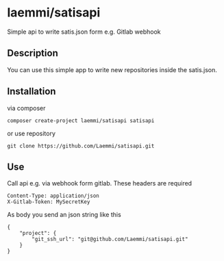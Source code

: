 # laemmi/satisapi
Simple api to write satis.json form e.g. Gitlab webhook

## Description
You can use this simple app to write new repositories inside the satis.json. 

## Installation

via composer

    composer create-project laemmi/satisapi satisapi

or use repository

    git clone https://github.com/Laemmi/satisapi.git

## Use

Call api e.g. via webhook form gitlab. These headers are required

    Content-Type: application/json
    X-Gitlab-Token: MySecretKey
    
As body you send an json string like this

    {
        "project": {
            "git_ssh_url": "git@github.com/Laemmi/satisapi.git"
        }
    }